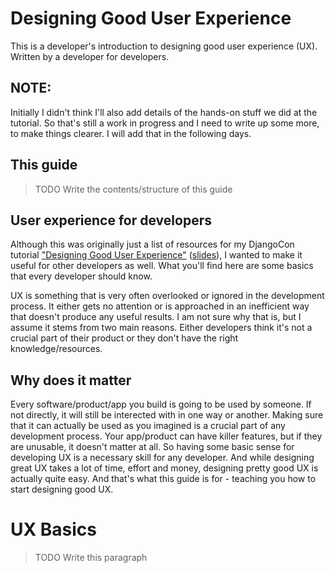 # Designing Good User Experience

This is a developer's introduction to designing good user experience (UX). Written by a developer for developers.

## NOTE:

Initially I didn't think I'll also add details of the hands-on stuff we did at the tutorial. So that's still a work in progress and I need to write up some more, to make things clearer. I will add that in the following days.

## This guide

> TODO Write the contents/structure of this guide

## User experience for developers

Although this was originally just a list of resources for my DjangoCon tutorial ["Designing Good User Experience"](https://2016.djangocon.us/schedule/presentation/56/) ([slides](https://speakerdeck.com/zanderle/designing-good-user-experience)), I wanted to make it useful for other developers as well. What you'll find here are some basics that every developer should know.

UX is something that is very often overlooked or ignored in the development process. It either gets no attention or is approached in an inefficient way that doesn't produce any useful results. I am not sure why that is, but I assume it stems from two main reasons. Either developers think it's not a crucial part of their product or they don't have the right knowledge/resources.

## Why does it matter

Every software/product/app you build is going to be used by someone. If not directly, it will still be interected with in one way or another. Making sure that it can actually be used as you imagined is a crucial part of any development process. Your app/product can have killer features, but if they are unusable, it doesn't matter at all.
So having some basic sense for developing UX is a necessary skill for any developer. And while designing great UX takes a lot of time, effort and money, designing pretty good UX is actually quite easy. And that's what this guide is for - teaching you how to start designing good UX.

# UX Basics

> TODO Write this paragraph
